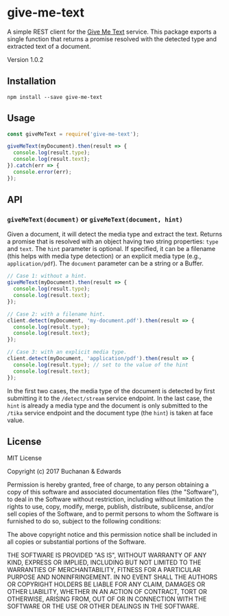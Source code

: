 # give-me-text

A simple REST client for the [Give Me Text](http://givemetext.okfnlabs.org) service. This package exports a single function that returns a promise resolved with the detected type and extracted text of a document.

Version 1.0.2

## Installation

```
npm install --save give-me-text
```

## Usage

```javascript
const giveMeText = require('give-me-text');

giveMeText(myDocument).then(result => {
  console.log(result.type);
  console.log(result.text);
}).catch(err => {
  console.error(err);
});
```

## API

### `giveMeText(document)` or `giveMeText(document, hint)`

Given a document, it will detect the media type and extract the text. Returns a promise that is resolved with an object having two string properties: `type` and `text`. The `hint` parameter is optional. If specified, it can be a filename (this helps with media type detection) or an explicit media type (e.g., `application/pdf`). The `document` parameter can be a string or a Buffer.

```javascript
// Case 1: without a hint.
giveMeText(myDocument).then(result => {
  console.log(result.type);
  console.log(result.text);
});

// Case 2: with a filename hint.
client.detect(myDocument, 'my-document.pdf').then(result => {
  console.log(result.type);
  console.log(result.text);
});

// Case 3: with an explicit media type.
client.detect(myDocument, 'application/pdf').then(result => {
  console.log(result.type); // set to the value of the hint
  console.log(result.text);
});
```

In the first two cases, the media type of the document is detected by first submitting it to the `/detect/stream` service endpoint. In the last case, the `hint` is already a media type and the document is only submitted to the `/tika` service endpoint and the document type (the `hint`) is taken at face value.

## License

MIT License

Copyright (c) 2017 Buchanan & Edwards

Permission is hereby granted, free of charge, to any person obtaining a copy
of this software and associated documentation files (the "Software"), to deal
in the Software without restriction, including without limitation the rights
to use, copy, modify, merge, publish, distribute, sublicense, and/or sell
copies of the Software, and to permit persons to whom the Software is
furnished to do so, subject to the following conditions:

The above copyright notice and this permission notice shall be included in all
copies or substantial portions of the Software.

THE SOFTWARE IS PROVIDED "AS IS", WITHOUT WARRANTY OF ANY KIND, EXPRESS OR
IMPLIED, INCLUDING BUT NOT LIMITED TO THE WARRANTIES OF MERCHANTABILITY,
FITNESS FOR A PARTICULAR PURPOSE AND NONINFRINGEMENT. IN NO EVENT SHALL THE
AUTHORS OR COPYRIGHT HOLDERS BE LIABLE FOR ANY CLAIM, DAMAGES OR OTHER
LIABILITY, WHETHER IN AN ACTION OF CONTRACT, TORT OR OTHERWISE, ARISING FROM,
OUT OF OR IN CONNECTION WITH THE SOFTWARE OR THE USE OR OTHER DEALINGS IN THE
SOFTWARE.